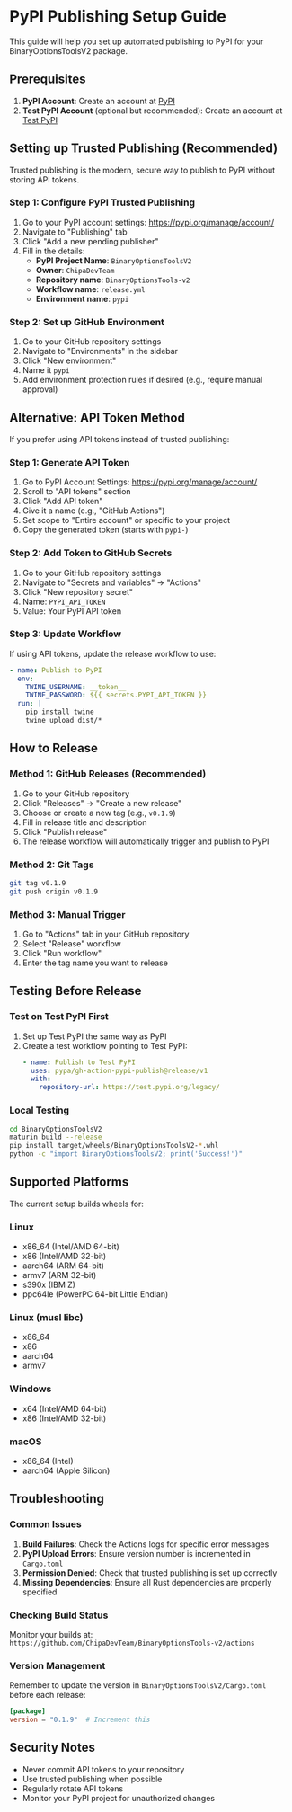 # PyPI Publishing Setup Guide

This guide will help you set up automated publishing to PyPI for your BinaryOptionsToolsV2 package.

## Prerequisites

1. **PyPI Account**: Create an account at [PyPI](https://pypi.org/account/register/)
2. **Test PyPI Account** (optional but recommended): Create an account at [Test PyPI](https://test.pypi.org/account/register/)

## Setting up Trusted Publishing (Recommended)

Trusted publishing is the modern, secure way to publish to PyPI without storing API tokens.

### Step 1: Configure PyPI Trusted Publishing

1. Go to your PyPI account settings: https://pypi.org/manage/account/
2. Navigate to "Publishing" tab
3. Click "Add a new pending publisher"
4. Fill in the details:
   - **PyPI Project Name**: `BinaryOptionsToolsV2`
   - **Owner**: `ChipaDevTeam`
   - **Repository name**: `BinaryOptionsTools-v2`
   - **Workflow name**: `release.yml`
   - **Environment name**: `pypi`

### Step 2: Set up GitHub Environment

1. Go to your GitHub repository settings
2. Navigate to "Environments" in the sidebar
3. Click "New environment"
4. Name it `pypi`
5. Add environment protection rules if desired (e.g., require manual approval)

## Alternative: API Token Method

If you prefer using API tokens instead of trusted publishing:

### Step 1: Generate API Token

1. Go to PyPI Account Settings: https://pypi.org/manage/account/
2. Scroll to "API tokens" section
3. Click "Add API token"
4. Give it a name (e.g., "GitHub Actions")
5. Set scope to "Entire account" or specific to your project
6. Copy the generated token (starts with `pypi-`)

### Step 2: Add Token to GitHub Secrets

1. Go to your GitHub repository settings
2. Navigate to "Secrets and variables" → "Actions"
3. Click "New repository secret"
4. Name: `PYPI_API_TOKEN`
5. Value: Your PyPI API token

### Step 3: Update Workflow

If using API tokens, update the release workflow to use:

```yaml
- name: Publish to PyPI
  env:
    TWINE_USERNAME: __token__
    TWINE_PASSWORD: ${{ secrets.PYPI_API_TOKEN }}
  run: |
    pip install twine
    twine upload dist/*
```

## How to Release

### Method 1: GitHub Releases (Recommended)

1. Go to your GitHub repository
2. Click "Releases" → "Create a new release"
3. Choose or create a new tag (e.g., `v0.1.9`)
4. Fill in release title and description
5. Click "Publish release"
6. The release workflow will automatically trigger and publish to PyPI

### Method 2: Git Tags

```bash
git tag v0.1.9
git push origin v0.1.9
```

### Method 3: Manual Trigger

1. Go to "Actions" tab in your GitHub repository
2. Select "Release" workflow
3. Click "Run workflow"
4. Enter the tag name you want to release

## Testing Before Release

### Test on Test PyPI First

1. Set up Test PyPI the same way as PyPI
2. Create a test workflow pointing to Test PyPI:
   ```yaml
   - name: Publish to Test PyPI
     uses: pypa/gh-action-pypi-publish@release/v1
     with:
       repository-url: https://test.pypi.org/legacy/
   ```

### Local Testing

```bash
cd BinaryOptionsToolsV2
maturin build --release
pip install target/wheels/BinaryOptionsToolsV2-*.whl
python -c "import BinaryOptionsToolsV2; print('Success!')"
```

## Supported Platforms

The current setup builds wheels for:

### Linux
- x86_64 (Intel/AMD 64-bit)
- x86 (Intel/AMD 32-bit)
- aarch64 (ARM 64-bit)
- armv7 (ARM 32-bit)
- s390x (IBM Z)
- ppc64le (PowerPC 64-bit Little Endian)

### Linux (musl libc)
- x86_64
- x86
- aarch64
- armv7

### Windows
- x64 (Intel/AMD 64-bit)
- x86 (Intel/AMD 32-bit)

### macOS
- x86_64 (Intel)
- aarch64 (Apple Silicon)

## Troubleshooting

### Common Issues

1. **Build Failures**: Check the Actions logs for specific error messages
2. **PyPI Upload Errors**: Ensure version number is incremented in `Cargo.toml`
3. **Permission Denied**: Check that trusted publishing is set up correctly
4. **Missing Dependencies**: Ensure all Rust dependencies are properly specified

### Checking Build Status

Monitor your builds at: `https://github.com/ChipaDevTeam/BinaryOptionsTools-v2/actions`

### Version Management

Remember to update the version in `BinaryOptionsToolsV2/Cargo.toml` before each release:

```toml
[package]
version = "0.1.9"  # Increment this
```

## Security Notes

- Never commit API tokens to your repository
- Use trusted publishing when possible
- Regularly rotate API tokens
- Monitor your PyPI project for unauthorized changes
